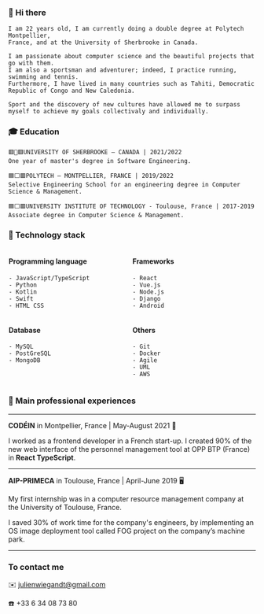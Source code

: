 ### 👋 Hi there

```
I am 22 years old, I am currently doing a double degree at Polytech Montpellier,
France, and at the University of Sherbrooke in Canada.

I am passionate about computer science and the beautiful projects that go with them.
I am also a sportsman and adventurer; indeed, I practice running, swimming and tennis.
Furthermore, I have lived in many countries such as Tahiti, Democratic Republic of Congo and New Caledonia.

Sport and the discovery of new cultures have allowed me to surpass myself to achieve my goals collectivaly and individually.
```

### 🎓 Education

```
🟥🍁🟥UNIVERSITY OF SHERBROOKE – CANADA | 2021/2022
One year of master's degree in Software Engineering.
```

```
🟦⬜🟥POLYTECH – MONTPELLIER, FRANCE | 2019/2022
Selective Engineering School for an engineering degree in Computer Science & Management.
```

```
🟦⬜🟥UNIVERSITY INSTITUTE OF TECHNOLOGY - Toulouse, France | 2017-2019
Associate degree in Computer Science & Management.
```

### 📱 Technology stack

<div style="display: flex; justify-content: space-around;">
<div style="width: 250px;">

#### Programming language

```
- JavaScript/TypeScript
- Python
- Kotlin
- Swift
- HTML CSS
```

</div>
<div style="width: 250px;">

#### Frameworks

```
- React
- Vue.js
- Node.js
- Django
- Android
```

</div>
</div>
<div style="display: flex; justify-content: space-around;">
<div style="width: 250px;">

#### Database

```
- MySQL
- PostGreSQL
- MongoDB
```

</div>
<div style="width: 250px;">

#### Others

```
- Git
- Docker
- Agile
- UML
- AWS
```

</div>
</div>

### 🌱 Main professional experiences

---

**CODÉIN** in Montpellier, France | May-August 2021 🎨

I worked as a frontend developer in a French start-up.
I created 90% of the new web interface of the personnel management tool at OPP BTP (France) in **React TypeScript**.

---

**AIP-PRIMECA** in Toulouse, France | April-June 2019 🖥️

My first internship was in a computer resource management company at the University of
Toulouse, France.

I saved 30% of work time for the company's engineers, by implementing an OS image deployment tool called FOG project on the company’s machine park.

---

### To contact me

✉️ julienwiegandt@gmail.com

☎️ +33 6 34 08 73 80
